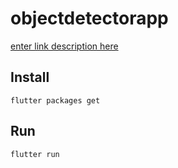 # objectdetectorapp


[enter link description here](https://github.com/thewebalchemist/object-detection-app/blob/master/Screenshot_20230113_130909.png)




## Install

    flutter packages get


## Run


    flutter run


